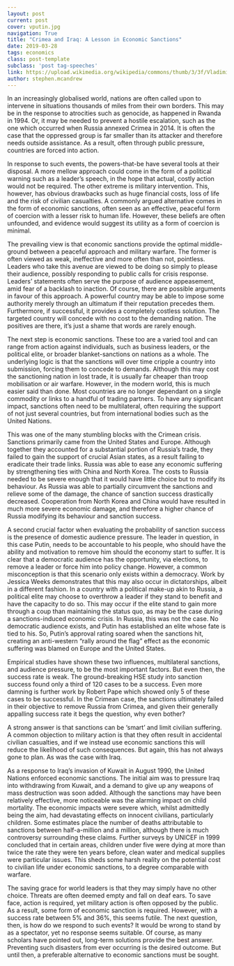 ```yaml
---
layout: post
current: post
cover: vputin.jpg
navigation: True
title: "Crimea and Iraq: A Lesson in Economic Sanctions"
date: 2019-03-28
tags: economics 
class: post-template
subclass: 'post tag-speeches'
link: https://upload.wikimedia.org/wikipedia/commons/thumb/3/3f/Vladimir_Putin_in_March_2018.jpg/1024px-Vladimir_Putin_in_March_2018.jpg
author: stephen.mcandrew
---
```

In an increasingly globalised world, nations are often called upon to intervene in situations thousands of miles from their own borders. This may be in the response to atrocities such as genocide, as happened in Rwanda in 1994. Or, it may be needed to prevent a hostile escalation, such as the one which occurred when Russia annexed Crimea in 2014. It is often the case that the oppressed group is far smaller than its attacker and therefore needs outside assistance. As a result, often through public pressure, countries are forced into action.

In response to such events, the powers-that-be have several tools at their disposal. A more mellow approach could come in the form of a political warning such as a leader’s speech, in the hope that actual, costly action would not be required. The other extreme is military intervention. This, however, has obvious drawbacks such as huge financial costs, loss of life and the risk of civilian casualties. A commonly argued alternative comes in the form of economic sanctions, often seen as an effective, peaceful form of coercion with a lesser risk to human life. However, these beliefs are often unfounded, and evidence would suggest its utility as a form of coercion is minimal.

The prevailing view is that economic sanctions provide the optimal middle-ground between a peaceful approach and military warfare. The former is often viewed as weak, ineffective and more often than not, pointless. Leaders who take this avenue are viewed to be doing so simply to please their audience, possibly responding to public calls for crisis response. Leaders’ statements often serve the purpose of audience appeasement, amid fear of a backlash to inaction. Of course, there are possible arguments in favour of this approach. A powerful country may be able to impose some authority merely through an ultimatum if their reputation precedes them. Furthermore, if successful, it provides a completely costless solution. The targeted country will concede with no cost to the demanding nation. The positives are there, it’s just a shame that words are rarely enough.

The next step is economic sanctions. These too are a varied tool and can range from action against individuals, such as business leaders, or the political elite, or broader blanket-sanctions on nations as a whole. The underlying logic is that the sanctions will over time cripple a country into submission, forcing them to concede to demands. Although this may cost the sanctioning nation in lost trade, it is usually far cheaper than troop mobilisation or air warfare. However, in the modern world, this is much easier said than done. Most countries are no longer dependant on a single commodity or links to a handful of trading partners. To have any significant impact, sanctions often need to be multilateral, often requiring the support of not just several countries, but from international bodies such as the United Nations.

This was one of the many stumbling blocks with the Crimean crisis. Sanctions primarily came from the United States and Europe. Although together they accounted for a substantial portion of Russia’s trade, they failed to gain the support of crucial Asian states, as a result failing to eradicate their trade links. Russia was able to ease any economic suffering by strengthening ties with China and North Korea. The costs to Russia needed to be severe enough that it would have little choice but to modify its behaviour. As Russia was able to partially circumvent the sanctions and relieve some of the damage, the chance of sanction success drastically decreased. Cooperation from North Korea and China would have resulted in much more severe economic damage, and therefore a higher chance of Russia modifying its behaviour and sanction success.

A second crucial factor when evaluating the probability of sanction success is the presence of domestic audience pressure. The leader in question, in this case Putin, needs to be accountable to his people, who should have the ability and motivation to remove him should the economy start to suffer. It is clear that a democratic audience has the opportunity, via elections, to remove a leader or force him into policy change. However, a common misconception is that this scenario only exists within a democracy. Work by Jessica Weeks demonstrates that this may also occur in dictatorships, albeit in a different fashion. In a country with a political make-up akin to Russia, a political elite may choose to overthrow a leader if they stand to benefit and have the capacity to do so. This may occur if the elite stand to gain more through a coup than maintaining the status quo, as may be the case during a sanctions-induced economic crisis. In Russia, this was not the case. No democratic audience exists, and Putin has established an elite whose fate is tied to his. So, Putin’s approval rating soared when the sanctions hit, creating an anti-western “rally around the flag” effect as the economic suffering was blamed on Europe and the United States.

Empirical studies have shown these two influences, multilateral sanctions, and audience pressure, to be the most important factors. But even then, the success rate is weak. The ground-breaking HSE study into sanction success found only a third of 120 cases to be a success. Even more damning is further work by Robert Pape which showed only 5 of these cases to be successful. In the Crimean case, the sanctions ultimately failed in their objective to remove Russia from Crimea, and given their generally appalling success rate it begs the question, why even bother?

A strong answer is that sanctions can be ‘smart’ and limit civilian suffering. A common objection to military action is that they often result in accidental civilian casualties, and if we instead use economic sanctions this will reduce the likelihood of such consequences. But again, this has not always gone to plan. As was the case with Iraq.

As a response to Iraq’s invasion of Kuwait in August 1990, the United Nations enforced economic sanctions. The initial aim was to pressure Iraq into withdrawing from Kuwait, and a demand to give up any weapons of mass destruction was soon added. Although the sanctions may have been relatively effective, more noticeable was the alarming impact on child mortality. The economic impacts were severe which, whilst admittedly being the aim, had devastating effects on innocent civilians, particularly children. Some estimates place the number of deaths attributable to sanctions between half-a-million and a million, although there is much controversy surrounding these claims. Further surveys by UNICEF in 1999 concluded that in certain areas, children under five were dying at more than twice the rate they were ten years before, clean water and medical supplies were particular issues. This sheds some harsh reality on the potential cost to civilian life under economic sanctions, to a degree comparable with warfare.

The saving grace for world leaders is that they may simply have no other choice. Threats are often deemed empty and fall on deaf ears. To save face, action is required, yet military action is often opposed by the public. As a result, some form of economic sanction is required. However, with a success rate between 5% and 36%, this seems futile. The next question, then, is how do we respond to such events? It would be wrong to stand by as a spectator, yet no response seems suitable. Of course, as many scholars have pointed out, long-term solutions provide the best answer. Preventing such disasters from ever occurring is the desired outcome. But until then, a preferable alternative to economic sanctions must be sought.



